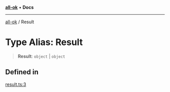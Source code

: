 [**all-ok**](../README.md) • **Docs**

***

[all-ok](../README.md) / Result

# Type Alias: Result

> **Result**: `object` \| `object`

## Defined in

[result.ts:3](https://github.com/oreshinya/all-ok/blob/dfff127c5eb58a58e8edbe24045bd413de99450a/src/result.ts#L3)
